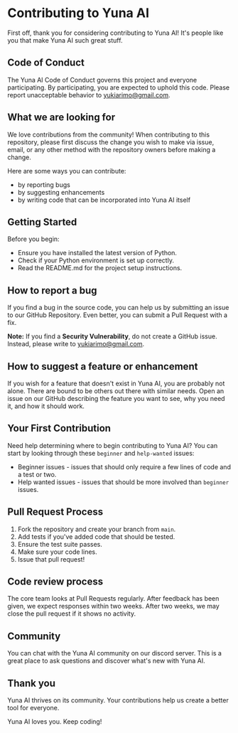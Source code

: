 # Contributing to Yuna AI
First off, thank you for considering contributing to Yuna AI! It's people like you that make Yuna AI such great stuff.

## Code of Conduct
The Yuna AI Code of Conduct governs this project and everyone participating. By participating, you are expected to uphold this code. Please report unacceptable behavior to [yukiarimo@gmail.com](mailto:yukiarimo@gmail.com).

## What we are looking for
We love contributions from the community! When contributing to this repository, please first discuss the change you wish to make via issue, email, or any other method with the repository owners before making a change.

Here are some ways you can contribute:
- by reporting bugs
- by suggesting enhancements
- by writing code that can be incorporated into Yuna AI itself

## Getting Started
Before you begin:
- Ensure you have installed the latest version of Python.
- Check if your Python environment is set up correctly.
- Read the README.md for the project setup instructions.

## How to report a bug
If you find a bug in the source code, you can help us by submitting an issue to our GitHub Repository. Even better, you can submit a Pull Request with a fix.

**Note:** If you find a **Security Vulnerability**, do not create a GitHub issue. Instead, please write to [yukiarimo@gmail.com](mailto:yukiarimo@gmail.com).

## How to suggest a feature or enhancement
If you wish for a feature that doesn't exist in Yuna AI, you are probably not alone. There are bound to be others out there with similar needs. Open an issue on our GitHub describing the feature you want to see, why you need it, and how it should work.

## Your First Contribution
Need help determining where to begin contributing to Yuna AI? You can start by looking through these `beginner` and `help-wanted` issues:

- Beginner issues - issues that should only require a few lines of code and a test or two.
- Help wanted issues - issues that should be more involved than `beginner` issues.

## Pull Request Process
1. Fork the repository and create your branch from `main`.
2. Add tests if you've added code that should be tested.
3. Ensure the test suite passes.
4. Make sure your code lines.
5. Issue that pull request!

## Code review process
The core team looks at Pull Requests regularly. After feedback has been given, we expect responses within two weeks. After two weeks, we may close the pull request if it shows no activity.

## Community
You can chat with the Yuna AI community on our discord server. This is a great place to ask questions and discover what's new with Yuna AI.

## Thank you
Yuna AI thrives on its community. Your contributions help us create a better tool for everyone.

Yuna AI loves you. Keep coding!
